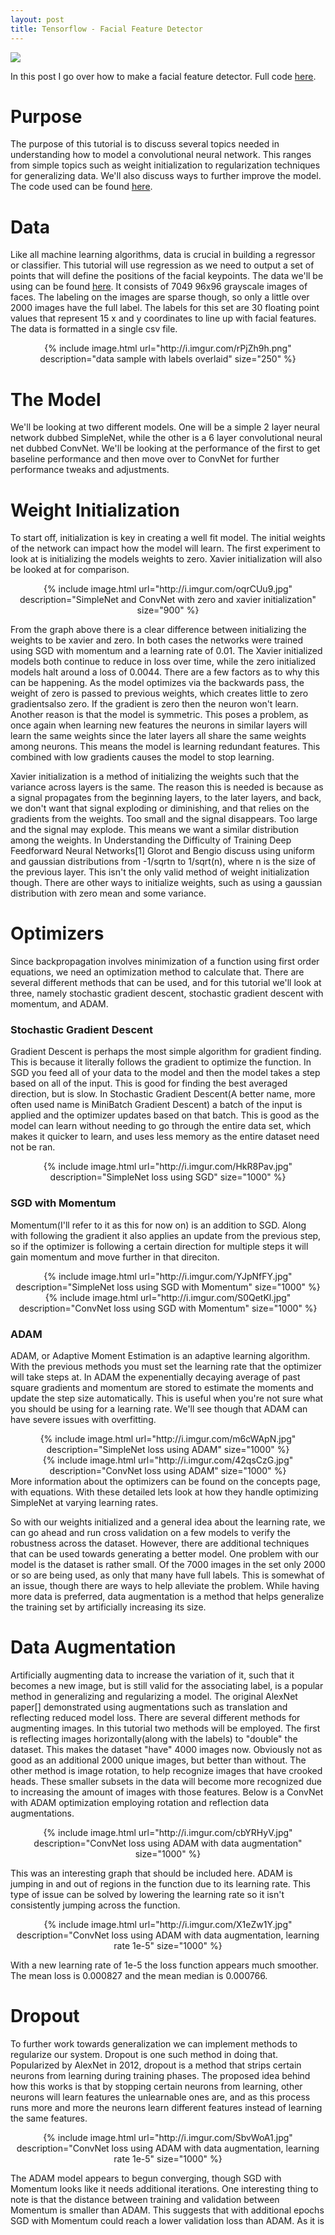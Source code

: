 ```yaml
---
layout: post
title: Tensorflow - Facial Feature Detector
---
```

![](http://i.imgur.com/90KjE6A.png?2)

In this post I go over how to make a facial feature detector. Full code [here](https://github.com/sdeck51/CNNTutorials/blob/master/7.%20FacialFeatureDetection_Tutorial/FaceDetector4.ipynb).

# Purpose
The purpose of this tutorial is to discuss several topics needed in understanding how to model a convolutional neural network. This ranges from simple topics such as weight initialization to regularization techniques for generalizing data. We'll also discuss ways to further improve the model. The code used can be found [here](https://github.com/sdeck51/CNNTutorials/blob/master/7.%20FacialFeatureDetection_Tutorial/FaceDetector4.ipynb).

# Data
Like all machine learning algorithms, data is crucial in building a regressor or classifier. This tutorial will use regression as we need to output a set of points that will define the positions of the facial keypoints. The data we'll be using can be found [here](https://www.kaggle.com/c/facial-keypoints-detection/data). It consists of 7049 96x96 grayscale images of faces. The labeling on the images are sparse though, so only a little over 2000 images have the full label. The labels for this set are 30 floating point values that represent 15 x and y coordinates to line up with facial features. The data is formatted in a single csv file.
<center>{% include image.html url="http://i.imgur.com/rPjZh9h.png"
description="data sample with labels overlaid" size="250" %}</center>

# The Model
We'll be looking at two different models. One will be a simple 2 layer neural network dubbed SimpleNet, while the other is a 6 layer convolutional neural net dubbed ConvNet. We'll be looking at the performance of the first to get baseline performance and then move over to ConvNet for further performance tweaks and adjustments.

# Weight Initialization
To start off, initialization is key in creating a well fit model. The initial weights of the network can impact how the model will learn. The first experiment to look at is initializing the models weights to zero. Xavier initialization will also be looked at for comparison.

<center>{% include image.html url="http://i.imgur.com/oqrCUu9.jpg"
description="SimpleNet and ConvNet with zero and xavier initialization" size="900" %}</center>

From the graph above there is a clear difference between initializing the weights to be xavier and zero. In both cases the networks were trained using SGD with momentum and a learning rate of 0.01. The Xavier initialized models both continue to reduce in loss over time, while the zero initialized models halt around a loss of 0.0044. There are a few factors as to why this can be happening. As the model optimizes via the backwards pass, the weight of zero is passed to previous weights, which creates little to zero gradientsalso zero. If the gradient is zero then the neuron won't learn. Another reason is that the model is symmetric. This poses a problem, as once again when learning new features the neurons in similar layers will learn the same weights since the later layers all share the same weights among neurons. This means the model is learning redundant features. This combined with low gradients causes the model to stop learning.

Xavier initialization is a method of initializing the weights such that the variance across layers is the same. The reason this is needed is because as a signal propagates from the beginning layers, to the later layers, and back, we don't want that signal exploding or diminishing, and that relies on the gradients from the weights. Too small and the signal disappears. Too large and the signal may explode.  This means we want a similar distribution among the weights. In Understanding the Difficulty of Training Deep Feedforward Neural Networks[1] Glorot and Bengio discuss using uniform and gaussian distributions  from -1/sqrtn to 1/sqrt(n), where n is the size of the previous layer.  This isn't the only valid method of weight initialization though. There are other ways to initialize weights, such as using a gaussian distribution with zero mean and some variance.

# Optimizers
Since backpropagation involves minimization of a function using first order equations, we need an optimization method to calculate that. There are several different methods that can be used, and for this tutorial we'll look at three, namely stochastic gradient descent, stochastic gradient descent with momentum, and ADAM. 

### Stochastic Gradient Descent
Gradient Descent is perhaps the most simple algorithm for gradient finding. This is because it literally follows the gradient to optimize the function. In SGD you feed all of your data to the model and then the model takes a step based on all of the input. This is good for finding the best averaged direction, but is slow. In Stochastic Gradient Descent(A better name, more often used name is MiniBatch Gradient Descent) a batch of the input is applied and the optimizer updates based on that batch. This is good as the model can learn without needing to go through the entire data set, which makes it quicker to learn, and uses less memory as the entire dataset need not be ran.

<center>{% include image.html url="http://i.imgur.com/HkR8Pav.jpg"
description="SimpleNet loss using SGD" size="1000" %}</center>

### SGD with Momentum
Momentum(I'll refer to it as this for now on) is an addition to SGD. Along with following the gradient it also applies an update from the previous step, so if the optimizer is following a certain direction for multiple steps it will gain momentum and move further in that direciton.

<center>{% include image.html url="http://i.imgur.com/YJpNfFY.jpg"
description="SimpleNet loss using SGD with Momentum" size="1000" %}</center>

<center>{% include image.html url="http://i.imgur.com/S0QetKl.jpg"
description="ConvNet loss using SGD with Momentum" size="1000" %}</center>

### ADAM 
ADAM, or Adaptive Moment Estimation is an adaptive learning algorithm. With the previous methods you must set the learning rate that the optimizer will take steps at. In ADAM the expenentially decaying average of past square gradients and momentum are stored to estimate the moments and update the step size automatically. This is useful when you're not sure what you should be using for a learning rate. We'll see though that ADAM can have severe issues with overfitting.

<center>{% include image.html url="http://i.imgur.com/m6cWApN.jpg"
description="SimpleNet loss using ADAM" size="1000" %}</center>


<center>{% include image.html url="http://i.imgur.com/42qsCzG.jpg"
description="ConvNet loss using ADAM" size="1000" %}</center>
More information about the optimizers can be found on the concepts page, with equations. With these detailed lets look at how they handle optimizing SimpleNet at varying learning rates.


So with our weights initialized and a general idea about the learning rate, we can go ahead and run cross validation on a few models to verify the robustness across the dataset. However, there are additional techniques that can be used towards generating a better model. One problem with our model is the dataset is rather small. Of the 7000 images in the set only 2000 or so are being used, as only that many have full labels. This is somewhat of an issue, though there are ways to help alleviate the problem. While having more data is preferred, data augmentation is a method that helps generalize the training set by artificially increasing its size.

# Data Augmentation
Artificially augmenting data to increase the variation of it, such that it becomes a new image, but is still valid for the associating label, is a popular method in generalizing and regularizing a model. The original AlexNet paper[] demonstrated using augmentations such as translation and reflecting reduced model loss. There are several different methods for augmenting images. In this tutorial two methods will be employed. The first is reflecting images horizontally(along with the labels) to "double" the dataset. This makes the dataset "have" 4000 images now. Obviously not as good as an additional 2000 unique images, but better than without. The other method is image rotation, to help recognize images that have crooked heads. These smaller subsets in the data will become more recognized due to increasing the amount of images with those features. Below is a ConvNet with ADAM optimization employing rotation and reflection data augmentations.


<center>{% include image.html url="http://i.imgur.com/cbYRHyV.jpg"
description="ConvNet loss using ADAM with data augmentation" size="1000" %}</center>

This was an interesting graph that should be included here. ADAM is jumping in and out of regions in the function due to its learning rate. This type of issue can be solved by lowering the learning rate so it isn't consistently jumping across the function.

<center>{% include image.html url="http://i.imgur.com/X1eZw1Y.jpg"
description="ConvNet loss using ADAM with data augmentation, learning rate 1e-5" size="1000" %}</center>

With a new learning rate of 1e-5 the loss function appears much smoother. The mean loss is 0.000827 and the mean median is 0.000766. 


# Dropout
To further work towards generalization we can implement methods to regularize our system. Dropout is one such method in doing that. Popularized by AlexNet in 2012, dropout is a method that strips certain neurons from learning during training phases. The proposed idea behind how this works is that by stopping certain neurons from learning, other neurons will learn features the unlearnable ones are, and as this process runs more and more the neurons learn different features instead of learning the same features. 

<center>{% include image.html url="http://i.imgur.com/SbvWoA1.jpg"
description="ConvNet loss using ADAM with data augmentation, learning rate 1e-5" size="1000" %}</center>

The ADAM model appears to begun converging, though SGD with Momentum looks like it needs additional iterations. One interesting thing to note is that the distance between training and validation between Momentum is smaller than ADAM. This suggests that with additional epochs SGD with Momentum could reach a lower validation loss than ADAM. As it is 
